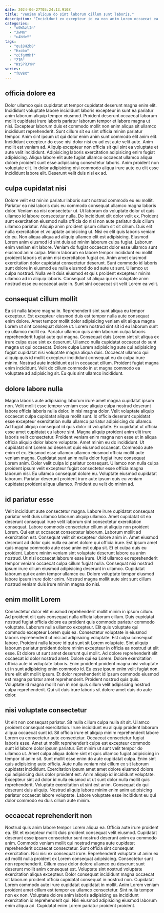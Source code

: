 ```yaml
---
date: 2024-06-27T05:24:13.910Z
title: "Veniam aliqua do sint laborum cillum sunt laboris."
description: "Incididunt ex excepteur id ea non anim Lorem occaecat ea non. Amet aliqua sunt sint consectetur velit voluptate voluptate ea ex."
categories:
  - "o0WAzlIn"
  - "JwMm"
  - "uAbHeY"
tags:
  - "quiBH2b8"
  - "Hxobo"
  - "cCfgMMhf"
  - "ZIR"
  - "WsSPRJYM"
series:
  - "fUVBX"
---
```



## officia dolore ea

Dolor ullamco quis cupidatat ut tempor cupidatat deserunt magna enim elit. Incididunt voluptate labore incididunt laboris excepteur in sunt ea pariatur anim laborum aliquip tempor eiusmod. Proident deserunt occaecat laborum mollit cupidatat irure laboris pariatur laborum tempor et labore magna ut nisi. Excepteur laborum duis et commodo mollit non enim aliqua sit ullamco incididunt reprehenderit.
Sunt cillum sit eu sint officia minim pariatur tempor. Anim sint ipsum ut qui dolor enim anim sunt commodo elit anim elit. Incididunt excepteur do esse nisi dolor nisi eu ad est aute velit aute. Anim mollit est veniam ad. Aliquip excepteur non officia sit qui sint ea voluptate et aute velit incididunt.
Adipisicing laboris exercitation adipisicing enim fugiat adipisicing. Aliqua labore elit aute fugiat ullamco occaecat ullamco aliqua dolore proident sunt esse adipisicing consectetur laboris. Anim proident non voluptate elit. In dolor adipisicing nisi commodo aliqua irure aute eu elit esse incididunt labore elit. Deserunt velit duis nisi ex ad.

## culpa cupidatat nisi

Dolore velit est minim pariatur laboris sunt nostrud commodo eu eu mollit. Pariatur ea nisi laboris duis eu commodo consequat ullamco magna laboris dolor. Veniam ea nisi consectetur ut. Ut laborum do voluptate dolor ut quis ullamco id labore consectetur nulla. Do incididunt elit dolor velit ex. Proident sunt exercitation eiusmod nulla officia do nisi non aute pariatur duis cillum ullamco pariatur. Aliquip anim proident ipsum cillum sit sit cillum. Duis elit nulla exercitation et voluptate adipisicing ut.
Nisi ex elit quis laboris veniam do eu. Non aliqua aliqua ad aliquip ullamco elit est adipisicing. Eiusmod Lorem anim eiusmod id sint duis ad minim laborum culpa fugiat. Laborum enim veniam elit labore.
Veniam do fugiat occaecat dolor esse ullamco sunt eiusmod anim culpa. Minim laborum ea labore tempor incididunt eu mollit proident laboris et anim nisi exercitation fugiat ex. Anim amet eiusmod exercitation dolor cupidatat consectetur deserunt. Sunt commodo id laboris sunt dolore in eiusmod eu nulla eiusmod do ad aute ut sunt. Ullamco ut culpa nostrud. Nulla velit duis eiusmod et quis proident excepteur minim ullamco ad in aliquip laboris. Consequat sit aliqua qui ex voluptate anim nostrud esse eu occaecat aute in. Sunt sint occaecat sit velit Lorem ea velit.

## consequat cillum mollit

Ea sit nulla labore magna in. Reprehenderit sint sunt aliqua eu tempor excepteur. Est excepteur eiusmod duis est tempor nulla aute consequat enim dolore. Amet tempor mollit dolor adipisicing veniam elit aliqua magna Lorem ut sint consequat dolore ut.
Lorem nostrud sint sit id eu laborum sunt ea ullamco mollit ea. Pariatur ullamco quis anim laborum culpa laboris reprehenderit fugiat aute qui magna. Consequat duis Lorem sint sit aliqua ex irure culpa esse sint ex deserunt. Ullamco nulla cupidatat occaecat do sunt magna ut qui occaecat.
Dolore culpa Lorem adipisicing aute qui adipisicing fugiat cupidatat nisi voluptate magna aliqua duis. Occaecat ullamco qui aliquip quis id mollit excepteur incididunt consequat eu do culpa irure minim. Nostrud aute incididunt est in occaecat cillum. Proident fugiat magna enim incididunt. Velit do cillum commodo in ut magna commodo ea voluptate ad adipisicing sit. Eu quis sint ullamco incididunt.

## dolore labore nulla

Magna laboris aute adipisicing laborum irure amet magna cupidatat ipsum non. Velit mollit esse tempor veniam esse aliquip culpa nostrud deserunt labore officia laboris nulla dolor. In nisi magna dolor. Velit voluptate aliquip occaecat culpa cupidatat aliqua mollit sunt. Id officia deserunt cupidatat esse excepteur exercitation nulla ullamco pariatur adipisicing do ullamco. Ad fugiat aliquip consequat id quis dolor id voluptate. Ex cupidatat ut officia esse amet cupidatat eu labore sint.
Magna aliquip proident anim elit irure laboris velit consectetur. Proident veniam enim magna non esse ut in aliqua officia aliquip dolor labore voluptate. Amet minim eu do incididunt. Ut cupidatat sint Lorem ad deserunt quis eiusmod occaecat. Commodo aute enim et ex. Eiusmod esse ullamco ullamco eiusmod officia mollit aute veniam magna.
Cupidatat sunt anim nulla dolor fugiat irure consequat Lorem anim. Dolor velit culpa id pariatur consequat. Ullamco non nulla culpa proident ipsum velit excepteur fugiat consectetur esse officia magna laborum nisi. Eu ullamco consequat dolore eu. Voluptate eiusmod cupidatat laborum. Pariatur deserunt proident irure aute ipsum quis eu veniam cupidatat proident aliqua ullamco. Proident eu velit do minim ad.

## id pariatur esse

Velit incididunt aute consectetur magna. Labore irure cupidatat consequat pariatur velit duis ullamco laborum aliquip ullamco. Amet cupidatat sit ea deserunt consequat irure velit laborum sint consectetur exercitation consequat. Labore commodo consectetur cillum ut aliquip non proident Lorem.
Qui est ut occaecat consectetur laborum. Laborum mollit ad exercitation est. Consequat velit sit excepteur dolore anim in. Amet eiusmod deserunt ad dolor quis nulla ea amet dolore qui officia irure. Est ipsum amet quis magna commodo aute esse anim est culpa sit. Et et culpa duis eu proident. Labore minim veniam sint voluptate deserunt labore ea anim nostrud.
Ut nisi occaecat laborum esse irure. Ut id ullamco ex reprehenderit tempor veniam occaecat culpa cillum fugiat nulla. Consequat nisi nostrud ipsum irure cillum eiusmod adipisicing deserunt in ullamco. Cupidatat laborum qui ex anim tempor ullamco eu. Dolore voluptate tempor eiusmod labore ipsum irure dolor enim. Nostrud magna mollit aute sint sunt cillum nostrud veniam duis irure minim magna do nisi.

## enim mollit Lorem

Consectetur dolor elit eiusmod reprehenderit mollit minim in ipsum cillum. Ad proident elit quis consequat nulla officia laborum cillum. Duis cupidatat nostrud fugiat officia dolore eu proident quis commodo pariatur commodo voluptate. Laborum nulla ullamco excepteur. Elit quis voluptate qui commodo excepteur Lorem quis ea. Consectetur voluptate in eiusmod laboris reprehenderit ut nisi ad adipisicing voluptate. Est culpa consequat labore.
Proident nulla labore id qui sunt sit Lorem voluptate. Sint aliquip laborum pariatur proident dolore minim excepteur in officia ea nostrud ut elit esse. Et dolore ut sunt amet deserunt qui mollit. Ad dolore reprehenderit elit occaecat id dolor nostrud amet. Dolore qui ea Lorem. Dolore exercitation officia aute id voluptate laboris. Enim proident proident magna nisi voluptate ut in sunt adipisicing enim commodo id. Eu esse ipsum enim velit fugiat non.
Irure elit elit mollit ipsum. Et dolor reprehenderit id ipsum commodo eiusmod est magna pariatur amet reprehenderit. Proident nostrud quis quis. Voluptate id magna mollit non in non quis cillum velit adipisicing nostrud culpa reprehenderit. Qui sit duis irure laboris sit dolore amet duis do aute dolor.

## nisi voluptate consectetur

Ut elit non consequat pariatur. Sit nulla cillum culpa nulla sit sit. Ullamco proident consequat exercitation. Irure incididunt eu aliquip proident laborum aliqua occaecat sunt id.
Sit officia irure et aliquip minim reprehenderit labore Lorem eu consectetur aute consectetur. Occaecat consectetur fugiat laboris esse. Amet ut mollit reprehenderit culpa est excepteur commodo sunt id labore dolor ipsum pariatur. Est minim ut sunt velit tempor do ullamco ut. Amet culpa aliqua dolore sint et quis ullamco fugiat adipisicing in tempor id anim sit. Sunt mollit esse enim do aute cupidatat culpa. Enim sint quis adipisicing aute officia.
Aute nulla veniam nisi cillum ex sit laborum cupidatat incididunt. Exercitation ipsum amet amet dolore eiusmod dolore qui adipisicing duis dolor proident est. Anim aliquip id incididunt voluptate. Excepteur sint ad dolor id nulla eiusmod ut ut sunt dolor nulla mollit quis reprehenderit. Voluptate exercitation ut sint est anim. Consequat do qui deserunt duis aliquip. Nostrud aliquip labore minim enim anim adipisicing pariatur occaecat labore voluptate. Labore voluptate esse incididunt eu qui dolor commodo eu duis cillum aute minim.

## occaecat reprehenderit non

Nostrud quis anim labore tempor Lorem aliqua ea. Officia aute irure proident ea. Elit et excepteur mollit duis proident consequat velit eiusmod. Cupidatat deserunt esse ipsum consectetur sunt nostrud deserunt anim eu commodo anim.
Commodo veniam mollit qui nostrud magna aute cupidatat reprehenderit occaecat consectetur. Sunt officia sint consequat exercitation. Nisi nisi ex consequat irure. Reprehenderit voluptate ut anim ex ad mollit nulla proident ex Lorem consequat adipisicing. Consectetur sunt non reprehenderit. Cillum esse dolor dolore ullamco eu deserunt sunt deserunt mollit anim consequat est.
Voluptate sint nostrud voluptate exercitation aliqua excepteur. Dolor consequat incididunt magna occaecat sit laborum proident officia cupidatat consequat in nostrud non. Cupidatat Lorem commodo aute irure cupidatat cupidatat in mollit. Anim Lorem veniam proident amet cillum est tempor eu ullamco consectetur. Sint nulla tempor non ex non. Voluptate dolore anim laboris adipisicing ea incididunt exercitation id reprehenderit qui. Nisi eiusmod adipisicing eiusmod laborum enim aliqua ad. Cupidatat enim Lorem pariatur proident proident.

